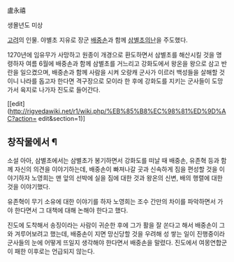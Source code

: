盧永禧

생몰년도 미상

[고려](%EA%B3%A0%EB%A0%A4.md)의 인물. 야별초 지유로 장군
[배중손](%EB%B0%B0%EC%A4%91%EC%86%90.md)과 함께 [삼별초의난](%EC%82%BC%EB%B3%84%EC%B4%88%EC%9D%98%20%EB%82%9C.md)을 주도했다.

1270년에 임유무가 사망하고 원종이 개경으로 환도하면서 삼별초를 해산시킬 것을 명령하자 여름 6월에 배중손과 함께 삼별초를 거느리고
강화도에서 왕온을 왕으로 삼고 반란을 일으켰으며, 배중손과 함께 사람을 시켜 오랑캐 군사가 이르러 백성들을 살해할 것이니 나라를 돕고자
한다면 격구장으로 모이라 한 후에 강화도를 지키는 군사들이 도망가서 육지로 나가자 진도로 들어간다.

[[edit](http://rigvedawiki.net/r1/wiki.php/%EB%85%B8%EC%98%81%ED%9D%AC?action=
edit&section=1)]

## 창작물에서 ¶

소설 아아, 삼별초에서는 삼별초가 봉기하면서 강화도를 떠날 때 배중손, 유존혁 등과 함께 자신의 의견을 이야기하는데, 배중손이 빠져나갈 곳과
신속하게 짐을 편성할 것을 이야기하자 노영희는 맨 앞의 선박에 실을 짐에 대한 것과 왕온의 신변, 배의 행렬에 대한 것을 이야기했다.

  

유존혁이 무기 소유에 대한 이야기를 하자 노영희는 조수 간만의 차이를 파악하면서 가야 한다면서 그 대책에 대해 논해야 한다고 했다.

  

진도에 도착해서 송징이라는 사람이 귀순한 후에 그가 활을 잘 쏜다고 해서 배중손이 그와 겨루어보려고 했는데, 배중손이 지면 망신당할 것을
우려해 성 쌓는 일이 진행중이라 군사들의 눈에 어떻게 뜨일지 생각해야 한다면서 배중손을 말렸다. 진도에서 여몽연합군이 패한 이후로는 언급되지
않는다.

